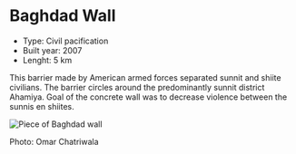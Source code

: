 # Baghdad Wall

* Type: Civil pacification
* Built year: 2007
* Lenght: 5 km 

This barrier made by American armed forces separated sunnit and shiite civilians. The barrier circles around the predominantly sunnit district Ahamiya. Goal of the concrete wall was to decrease violence between the sunnis en shiites.

![Piece of Baghdad wall](http://c1.staticflickr.com/5/4032/4442751351_6dbdb550c6_b.jpg)

Photo: Omar Chatriwala

